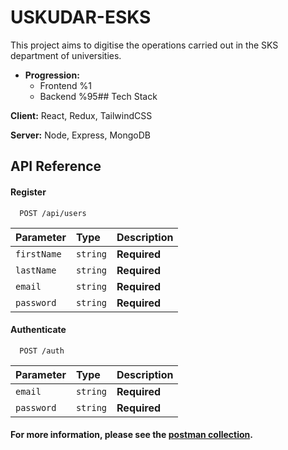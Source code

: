 # USKUDAR-ESKS

This project aims to digitise the operations carried out in the SKS department of universities.

- **Progression:**
    - Frontend %1
    - Backend %95## Tech Stack

**Client:** React, Redux, TailwindCSS

**Server:** Node, Express, MongoDB
## API Reference

#### Register

```http
  POST /api/users
```

| Parameter   | Type     | Description                       |
| :--------   | :------- | :-------------------------------- |
| `firstName` | `string` | **Required**                      |
| `lastName`  | `string` | **Required**                      |
| `email`     | `string` | **Required**                      |
| `password`  | `string` | **Required**                      |

#### Authenticate

```http
  POST /auth
```

| Parameter | Type     | Description                |
| :-------- | :------- | :------------------------- |
| `email`   | `string` | **Required**               |
| `password`| `string` | **Required**               |

#### For more information, please see the [postman collection](https://github.com/sequester0/uskudar-esks/blob/master/uskudar-esks.postman_collection.json).
